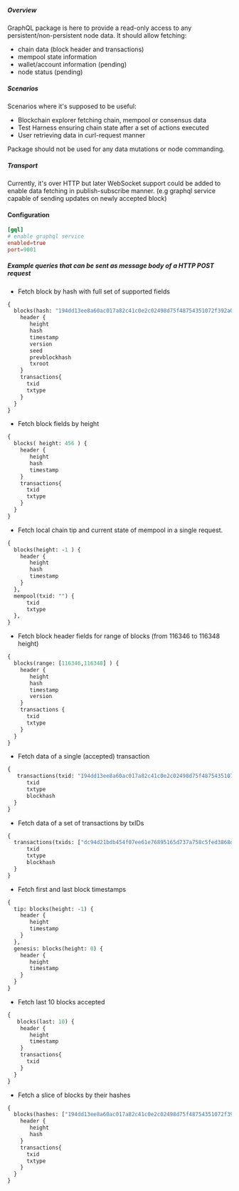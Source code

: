 ##### Overview
GraphQL package is here to provide a read-only access to any persistent/non-persistent node data.
It should allow fetching:

- chain data (block header and transactions)
- mempool state information
- wallet/account information (pending)
- node status (pending)

##### Scenarios

Scenarios where it's supposed to be useful:

- Blockchain explorer fetching chain, mempool or consensus data
- Test Harness ensuring chain state after a set of actions executed
- User retrieving data in curl-request manner

Package should not be used for any data mutations or node commanding.

##### Transport

Currently, it's over HTTP but later WebSocket support could be added to enable data fetching in publish-subscribe manner.
(e.g graphql service capable of sending updates on newly accepted block)

#### Configuration
```toml
[gql]
# enable graphql service
enabled=true
port=9001
```

##### Example queries that can be sent as message body of a HTTP POST request
-  Fetch block by hash with full set of supported fields

```graphql
{
  blocks(hash: "194dd13ee8a60ac017a82c41c0e2c02498d75f48754351072f392a085d469620" ) {
    header {
       height
       hash
       timestamp
       version
       seed
       prevblockhash
       txroot
    }
    transactions{
      txid
      txtype
    }
  }
}
```
- Fetch block fields by height

```graphql
{
  blocks( height: 456 ) {
    header {
       height
       hash
       timestamp
    }
    transactions{
      txid
      txtype
    }
  }
}
```

- Fetch local chain tip and current state of mempool in a single request.
```graphql
{
  blocks(height: -1 ) {
    header {
       height
       hash
       timestamp
    }
  },
  mempool(txid: "") {
      txid
      txtype
  },
}
``` 

- Fetch block header fields for range of blocks (from 116346 to 116348 height)
```graphql
{
  blocks(range: [116346,116348] ) {
    header {
       height
       hash
       timestamp
       version
    }
    transactions {
      txid
      txtype
    }
  }
}
```
- Fetch data of a single (accepted) transaction

```graphql
{
   transactions(txid: "194dd13ee8a60ac017a82c41c0e2c02498d75f48754351072f392a085d469620") {
      txid
      txtype
      blockhash
  }
}
```

- Fetch data of a set of transactions by txIDs

```graphql
{
  transactions(txids: ["dc94d21bdb454f07ee61e76895165d737a758c5fed3868d58c189a7436de64f7","5ae5e43d2b9ffc3ef8d6f292a65dc2f1bbf287c71d5c264e375be1ee17011ecc"]) {
      txid
      txtype
      blockhash
  }
}
```

- Fetch first and last block timestamps

```graphql
{
  tip: blocks(height: -1) {
    header {
       height
       timestamp 
    }
  },
  genesis: blocks(height: 0) {
    header {
       height
       timestamp 
    }
  }
}
```

- Fetch last 10 blocks accepted

```graphql
{
   blocks(last: 10) {
    header {
       height
       timestamp 
    }
    transactions{
      txid
    }
  }
}
```

- Fetch a slice of blocks by their hashes
```graphql
{
  blocks(hashes: ["194dd13ee8a60ac017a82c41c0e2c02498d75f48754351072f392a085d469620","ba87ceec9f31ccfccabc9d2be9f753666e0ed559744f59d3f4bd2afd320f7b03"]) {
    header {
       height
       hash
    }
    transactions{
      txid
      txtype
    }
  }
}
```